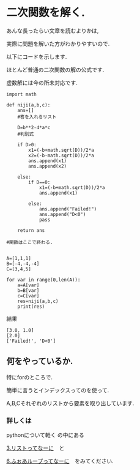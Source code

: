 # 二次関数を解く.

あんな長ったらい文章を読むよりかは,

実際に問題を解いた方がわかりやすいので.

以下にコードを示します.

ほとんど普通の二次関数の解の公式です.

虚数解には今の所未対応です.

```
import math

def niji(a,b,c):
    ans=[]
    #答を入れるリスト

    D=b**2-4*a*c
    #判別式

    if D>0:
        x1=(-b+math.sqrt(D))/2*a
        x2=(-b-math.sqrt(D))/2*a
        ans.append(x1)
        ans.append(x2)

    else:
        if D==0:
            x1=(-b+math.sqrt(D))/2*a
            ans.append(x1)

        else:
            ans.append("Failed!")
            ans.append("D<0")
            pass

    return ans

#関数はここで終わる.


A=[1,1,1]
B=[-4,-4,-4]
C=[3,4,5]

for var in range(0,len(A)):
    a=A[var]
    b=B[var]
    c=C[var]
    res=niji(a,b,c)
    print(res)
```
結果
```
[3.0, 1.0]
[2.0]
['Failed!', 'D<0']
```
## 何をやっているか.

特にforのところで.

簡単に言うとインデックスってのを使って.

A,B,Cそれぞれのリストから要素を取り出しています.

### 詳しくは

pythonについて軽く  の中にある

[3.リストってなーに](https://github.com/ShingoHattori/SSH_Programmer_tutorial-image/blob/master/python%E3%81%AB%E3%81%A4%E3%81%84%E3%81%A6%E8%BB%BD%E3%81%8F/3.%E3%83%AA%E3%82%B9%E3%83%88%E3%81%A3%E3%81%A6%E3%81%AA%E3%83%BC%E3%81%AB.md)　と

[6.ふぉあループってなーに](https://github.com/ShingoHattori/SSH_Programmer_tutorial-image/blob/master/python%E3%81%AB%E3%81%A4%E3%81%84%E3%81%A6%E8%BB%BD%E3%81%8F/6.%E3%83%95%E3%82%A9%E3%82%A2%E3%83%AB%E3%83%BC%E3%83%97%E3%81%A3%E3%81%A6%E3%81%AA%E3%83%BC%E3%81%AB.md)　をみてください.
